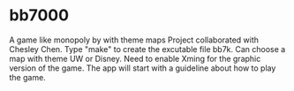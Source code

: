 # bb7000
A game like monopoly by with theme maps
Project collaborated with Chesley Chen.
Type "make" to create the excutable file bb7k.
Can choose a map with theme UW or Disney.
Need to enable Xming for the graphic version of the game.
The app will start with a guideline about how to play the game.
